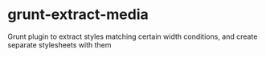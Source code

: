 grunt-extract-media
===================

Grunt plugin to extract styles matching certain width conditions, and create separate stylesheets with them
